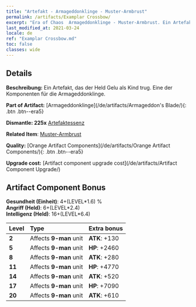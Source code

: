 ```yaml
---
title: "Artefakt - Armageddonklinge - Muster-Armbrust"
permalink: /artifacts/Examplar Crossbow/
excerpt: "Era of Chaos  Armageddonklinge - Muster-Armbrust. Ein Artefakt, das der Held Gelu als Kind trug. Eine der Komponenten für die Armageddonklinge."
last_modified_at: 2021-03-24
locale: de
ref: "Examplar Crossbow.md"
toc: false
classes: wide
---
```




## Details

 **Beschreibung:** Ein Artefakt, das der Held Gelu als Kind trug. Eine der Komponenten für die Armageddonklinge.

 **Part of Artifact:** [Armageddonklinge](/de/artifacts/Armageddon's Blade/){: .btn .btn--era5}

 **Dismantle: 225x** [Artefaktessenz](/de/Items/con_905/)

 **Related Item**: [Muster-Armbrust](/de/Items/art_171/)

 **Quality:** [Orange Artifact Components](/de/artifacts/Orange Artifact Components/){: .btn .btn--era5}

 **Upgrade cost:** [Artifact component upgrade cost](/de/artifacts/Artifact Component Upgrade/)

## Artifact Component Bonus

  **Gesundheit (Einheit)**: 4+(LEVEL\*1.6) %<br/>**Angriff (Held)**: 6+(LEVEL\*2.4)<br/>**Intelligenz (Held)**: 16+(LEVEL\*6.4)

  |  Level  | Type |    Extra bonus  | 
  |:--------|:-----|:----------------| 
  | **2** | Affects **9-man** unit | **ATK**: +130 | 
  | **5** | Affects **9-man** unit | **HP**: +2460 | 
  | **8** | Affects **9-man** unit | **ATK**: +280 | 
  | **11** | Affects **9-man** unit | **HP**: +4770 | 
  | **14** | Affects **9-man** unit | **ATK**: +520 | 
  | **17** | Affects **9-man** unit | **HP**: +7090 | 
  | **20** | Affects **9-man** unit | **ATK**: +610 | 
